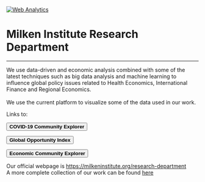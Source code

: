 <head><!-- Default Statcounter code for Miresearch.github.io About
https://miresearch.github.io/About/ -->
<script type="text/javascript">
var sc_project=12370715; 
var sc_invisible=1; 
var sc_security="d1e49415"; 
</script>
<script type="text/javascript"
src="https://www.statcounter.com/counter/counter.js"
async></script>
<noscript><div class="statcounter"><a title="Web Analytics"
href="https://statcounter.com/" target="_blank"><img
class="statcounter"
src="https://c.statcounter.com/12370715/0/d1e49415/1/"
alt="Web Analytics"></a></div></noscript>
<!-- End of Statcounter Code --></head>

<H1><b>Milken Institute Research Department </b></H1><Hr>

We use data-driven and economic analysis combined with some of the latest techniques such as big data analysis and machine learning to influence global policy issues related to Health Economics, International Finance and Regional Economics. <br><br>
We use the current platform to visualize some of the data used in our work. <br>

Links to:

<a href="https://miresearch.github.io/MI-COVID-19-Community-Explorer/" target="_blank"><button class="button button2"><b>COVID-19 Community Explorer</b></button></a><br>

<a href="https://miresearch.github.io/Global-Opportunity-Index/" target="_blank"><button class="button button2"><b>Global Opportunity Index</b></button></a><br>

<button class="button button2"><b>Economic Community Explorer</b></button> <br>


Our official webpage is <a href="https://milkeninstitute.org/research-department" target="_blank">https://milkeninstitute.org/research-department</a> <br>
A more complete collection of our work can be found <a href="https://claudelopez.com/research-dpt-mi/ " target="_blank">here</a> <br> <br>


